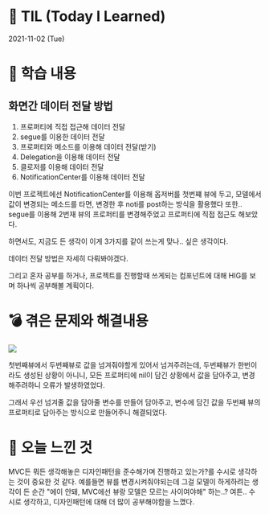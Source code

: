 # 📌 TIL (Today I Learned)
2021-11-02 (Tue)

# 📖 학습 내용

## 화면간 데이터 전달 방법

1. 프로퍼티에 직접 접근해 데이터 전달
2. segue를 이용한 데이터 전달
3. 프로퍼티와 메소드를 이용해 데이터 전달(받기)
4. Delegation을 이용해 데이터 전달
5. 클로저를 이용해 데이터 전달
6. NotificationCenter를 이용해 데이터 전달

이번 프로젝트에선
NotificationCenter를 이용해 옵저버를 첫번쨰 뷰에 두고, 모델에서 값이 변경되는 메소드를 타면, 변경한 후 noti를 post하는 방식을 활용했다
또한.. segue를 이용해 2번재 뷰의 프로퍼티를 변경해주었고
프로퍼티에 직접 접근도 해보았다.

하면서도, 지금도 든 생각이 이게 3가지를 같이 쓰는게 맞나.. 싶은 생각이다.

데이터 전달 방법은 자세히 다뤄봐야겠다.

그리고 혼자 공부를 하거나, 프로젝트를 진행할때 쓰게되는 컴포넌트에 대해 HIG를 보며 하나씩 공부해볼 계획이다.

# 💣 겪은 문제와 해결내용

![](https://images.velog.io/images/yim2627/post/768771c2-f878-42fc-808f-76b22212fe6e/image.png)

첫번째뷰에서 두번째뷰로 값을 넘겨줘야할게 있어서 넘겨주려는데, 두번째뷰가 한번이라도 생성된 상황이 아니니, 모든 프로퍼티에 nil이 담긴 상황에서 값을 담아주고, 변경해주려하니 오류가 발생하였었다.

그래서 우선 넘겨줄 값을 담아줄 변수를 만들어 담아주고, 변수에 담긴 값을 두번째 뷰의 프로퍼티로 담아주는 방식으로 만들어주니 해결되었다.


# 🥲 오늘 느낀 것

MVC든 뭐든 생각해놓은 디자인패턴을 준수해가며 진행하고 있는가?를 수시로 생각하는 것이 중요한 것 같다. 예를들면 뷰를 변경시켜줘야되는데 그걸 모델이 하게하려는 생각이 든 순간 "에이 안돼, MVC에선 뷰랑 모델은 모르는 사이여야해" 하는..? 여튼.. 수시로 생각하고, 디자인패턴에 대해 더 많이 공부해야함을 느꼈다.

